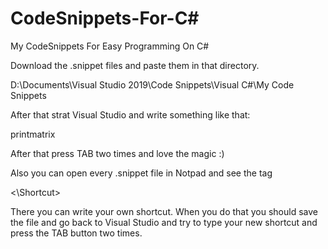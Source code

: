 # CodeSnippets-For-C#
My CodeSnippets For Easy Programming On C#

Download the .snippet files and paste them in that directory.

D:\Documents\Visual Studio 2019\Code Snippets\Visual C#\My Code Snippets

After that strat Visual Studio and write something like that:
 
printmatrix

After that press TAB two times and love the magic :)

Also you can open every .snippet file in Notpad and see the tag

<Shortcut><\Shortcut>

There you can write your own shortcut.
When you do that you should save the file and go back to Visual Studio and try to type your new shortcut and press the TAB button two times.